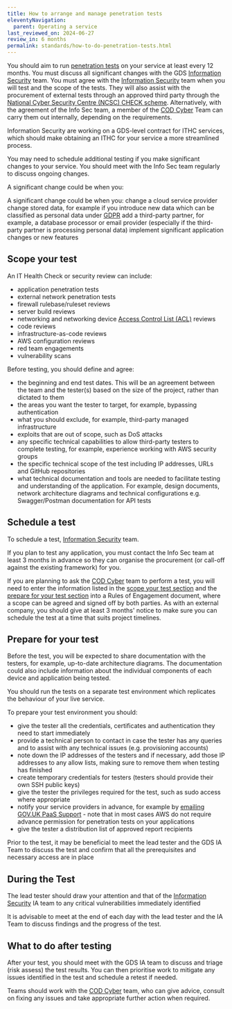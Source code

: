 ```yaml
---
title: How to arrange and manage penetration tests
eleventyNavigation:
  parent: Operating a service
last_reviewed_on: 2024-06-27
review_in: 6 months
permalink: standards/how-to-do-penetration-tests.html
---
```


You should aim to run [penetration tests](https://www.gov.uk/service-manual/technology/vulnerability-and-penetration-testing) on your service at least every 12 months. You must discuss all significant changes with the GDS [Information Security][] team. You must agree with the [Information Security][] team when you will test and the scope of the tests. They will also assist with the procurement of external tests through an approved third party through the [National Cyber Security Centre (NCSC) CHECK scheme]. Alternatively, with the agreement of the Info Sec team, a member of the [COD Cyber] Team can carry them out internally, depending on the requirements.

Information Security are working on a GDS-level contract for ITHC services, which should make obtaining an ITHC for your service a more streamlined process.

You may need to schedule additional testing if you make significant changes to your service. You should meet with the Info Sec team regularly to discuss ongoing changes.

A significant change could be when you:

A significant change could be when you:
change a cloud service provider
change stored data, for example if you introduce new data which can be classified as personal data under [GDPR]
add a third-party partner, for example, a database processor or email provider (especially if the third-party partner is processing personal data)
implement significant application changes or new features


## Scope your test

An IT Health Check or security review can include:

* application penetration tests
* external network penetration tests
* firewall rulebase/ruleset reviews
* server build reviews
* networking and networking device [Access Control List (ACL)][ACL] reviews
* code reviews
* infrastructure-as-code reviews
* AWS configuration reviews
* red team engagements
* vulnerability scans

Before testing, you should define and agree:

* the beginning and end test dates. This will be an agreement between the team and the tester(s) based on the size of the project, rather than dictated to them
* the areas you want the tester to target, for example, bypassing authentication
* what you should exclude, for example, third-party managed infrastructure
* exploits that are out of scope, such as DoS attacks
* any specific technical capabilities to allow third-party testers to complete testing, for example, experience working with AWS security groups
* the specific technical scope of the test including IP addresses, URLs and GitHub repositories
* what technical documentation and tools are needed to facilitate testing and understanding of the application. For example, design documents, network architecture diagrams and technical configurations e.g.  Swagger/Postman documentation for API tests

 
## Schedule a test

To schedule a test, [Information Security][] team.

If you plan to test any application, you must contact the Info Sec team at least 3 months in advance so they can organise the procurement (or call-off against the existing framework) for you.

If you are planning to ask the [COD Cyber] team to perform a test, you will need to enter the information listed in the [scope your test section](#scope-your-test) and the [prepare for your test section](#prepare-for-your-test) into a Rules of Engagement document, where a scope can be agreed and signed off by both parties. As with an external company, you should give at least 3 months' notice to make sure you can schedule the test at a time that suits project timelines.

## Prepare for your test

Before the test, you will be expected to share documentation with the testers, for example, up-to-date architecture diagrams. The documentation could also include information about the individual components of each device and application being tested.

You should run the tests on a separate test environment which replicates the behaviour of your live service.

To prepare your test environment you should:

* give the tester all the credentials, certificates and authentication they need to start immediately
* provide a technical person to contact in case the tester has any queries and to assist with any technical issues (e.g. provisioning accounts)
* note down the IP addresses of the testers and if necessary, add those IP addresses to any allow lists, making sure to remove them when testing has finished
* create temporary credentials for testers (testers should provide their own SSH public keys)
* give the tester the privileges required for the test, such as sudo access where appropriate
* notify your service providers in advance, for example by [emailing GOV.UK PaaS Support](mailto:gov-uk-paas-support@digital.cabinet-office.gov.uk) - note that in most cases AWS do not require advance permission for penetration tests on your applications
* give the tester a distribution list of approved report recipients

Prior to the test, it may be beneficial to meet the lead tester and the GDS IA Team to discuss the test and confirm that all the prerequisites and necessary access are in place

## During the Test
The lead tester should draw your attention and that of the [Information Security] IA team to any critical vulnerabilities immediately identified

It is advisable to meet at the end of each day with the lead tester and the IA Team to discuss findings and the progress of the test.

## What to do after testing

After your test, you should meet with the GDS IA team to discuss and triage (risk assess) the test results. You can then prioritise work to mitigate any issues identified in the test and schedule a retest if needed.

Teams should work with the [COD Cyber] team, who can give advice, consult on fixing any issues and take appropriate further action when required.


[COD Cyber]: https://sites.google.com/cabinetoffice.gov.uk/cybersecurity/home
[Information Security]: https://sites.google.com/a/digital.cabinet-office.gov.uk/gds/directorates-and-groups/cto-and-ciso-office/information-security
[GDPR]: https://commission.europa.eu/law/law-topic/data-protection/reform/what-personal-data_en
[National Cyber Security Centre (NCSC) CHECK scheme]: https://www.ncsc.gov.uk/information/using-check-provider
[ACL]: /standards/secrets-acl.html

